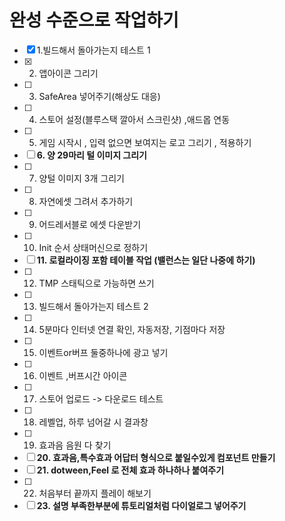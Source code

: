 # 완성 수준으로 작업하기



- [x] 1.빌드해서 돌아가는지 테스트 1
- [x] 2. 앱아이콘 그리기
- [ ] 3. SafeArea 넣어주기(해상도 대응)
- [ ] 4. 스토어 설정(블루스택 깔아서 스크린샷) ,애드몹 연동
- [ ] 5. 게임 시작시 , 입력 없으면 보여지는 로고 그리기 , 적용하기
- [ ] **6. 양 29마리 털 이미지 그리기**
- [ ] 7. 양털 이미지 3개 그리기
- [ ] 8. 자연에셋 그려서 추가하기
- [ ] 9. 어드레서블로 에셋 다운받기
- [ ] 10. Init 순서 상태머신으로 정하기
- [ ] **11. 로컬라이징 포함 테이블 작업 (밸런스는 일단 나중에 하기)**
- [ ] 12. TMP 스태틱으로 가능하면 쓰기
- [ ] 13. 빌드해서 돌아가는지 테스트 2
- [ ] 14. 5분마다 인터넷 연결 확인, 자동저장, 기점마다 저장
- [ ] 15. 이벤트or버프 둘중하나에 광고 넣기
- [ ] 16. 이벤트 ,버프시간 아이콘
- [ ] 17. 스토어 업로드 -> 다운로드 테스트
- [ ] 18. 레벨업, 하루 넘어갈 시 결과창
- [ ] 19. 효과음 음원 다 찾기
- [ ] **20. 효과음,특수효과 어답터 형식으로 붙일수있게 컴포넌트 만들기**
- [ ] **21. dotween,Feel 로 전체 효과 하나하나 붙여주기**
- [ ] 22. 처음부터 끝까지 플레이 해보기
- [ ] **23. 설명 부족한부분에 튜토리얼처럼 다이얼로그 넣어주기**
